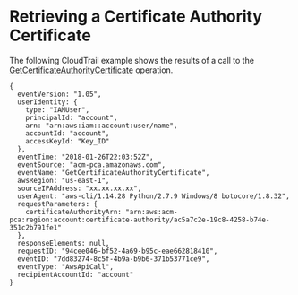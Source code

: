 # Retrieving a Certificate Authority Certificate<a name="CT-GetCACertificate"></a>

The following CloudTrail example shows the results of a call to the [GetCertificateAuthorityCertificate](https://docs.aws.amazon.com/acm-pca/latest/APIReference/API_GetCertificateAuthorityCertificate.html) operation\.

```
{
  eventVersion: "1.05",
  userIdentity: {
    type: "IAMUser",
    principalId: "account",
    arn: "arn:aws:iam::account:user/name",
    accountId: "account",
    accessKeyId: "Key_ID"
  },
  eventTime: "2018-01-26T22:03:52Z",
  eventSource: "acm-pca.amazonaws.com",
  eventName: "GetCertificateAuthorityCertificate",
  awsRegion: "us-east-1",
  sourceIPAddress: "xx.xx.xx.xx",
  userAgent: "aws-cli/1.14.28 Python/2.7.9 Windows/8 botocore/1.8.32",
  requestParameters: {
    certificateAuthorityArn: "arn:aws:acm-pca:region:account:certificate-authority/ac5a7c2e-19c8-4258-b74e-351c2b791fe1"
  },
  responseElements: null,
  requestID: "94cee046-bf52-4a69-b95c-eae662818410",
  eventID: "7dd83274-8c5f-4b9a-b9b6-371b53771ce9",
  eventType: "AwsApiCall",
  recipientAccountId: "account"
}
```